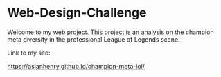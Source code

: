 # Web-Design-Challenge

Welcome to my web project. This project is an analysis on the champion meta diversity in the professional League of Legends scene.

Link to my site:

https://asianhenry.github.io/champion-meta-lol/